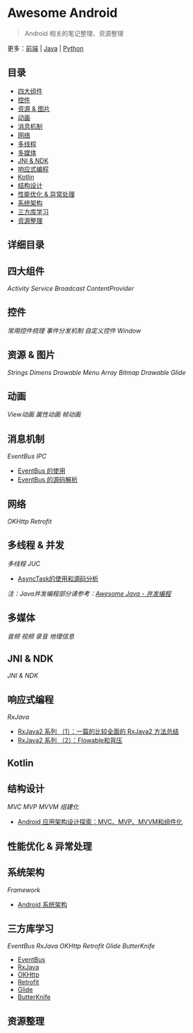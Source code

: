 # Awesome Android

> Android 相关的笔记整理、资源整理

更多：[前端](https://github.com/Shouheng88/Front-end-notes)  |  [Java](https://github.com/Shouheng88/Awesome-Java)  |  [Python](https://github.com/Shouheng88/Python-notes)

## 目录

- [四大组件](#components)
- [控件](#views)
- [资源 & 图片](#resources_images)
- [动画](#animation)
- [消息机制](#message)
- [网络](#network)
- [多线程](#multi_threads)
- [多媒体](#media)
- [JNI & NDK](#jni_ndk)
- [响应式编程](#reactive)
- [Kotlin](#kotlin)
- [结构设计](#structure)
- [性能优化 & 异常处理](#performance)
- [系统架构](#system_framework)
- [三方库学习](#libararies)
- [资源整理](#make_up)

## 详细目录

<h2 id="components">四大组件</h2>

*Activity Service Broadcast ContentProvider*

<h2 id="views">控件</h2>

*常用控件梳理 事件分发机制 自定义控件 Window*

<h2 id="resources_images">资源 & 图片</h2>

*Strings Dimens Drawable Menu Array Bitmap Drawable Glide*

<h2 id="animation">动画</h2>

*View动画 属性动画 帧动画*

<h2 id="message">消息机制</h2>

*EventBus IPC*

- [EventBus 的使用](消息机制/EventBus的使用.md)
- [EventBus 的源码解析](消息机制/EventBus的源码分析.md)

<h2 id="network">网络</h2>

*OKHttp Retrofit*

<h2 id="multi_threads">多线程 & 并发</h2>

*多线程 JUC*

- [AsyncTask的使用和源码分析](多线程/AsyncTask源码分析.md)

*注：Java并发编程部分请参考：[Awesome Java - 并发编程](https://github.com/Shouheng88/Awesome-Java#java)*

<h2 id="media">多媒体</h2>

*音频 视频 录音 地理信息*

<h2 id="jni_ndk">JNI & NDK</h2>

*JNI & NDK*

<h2 id="reactive">响应式编程</h2>

*RxJava*

- [RxJava2 系列 （1）：一篇的比较全面的 RxJava2 方法总结](响应式编程/RxJava2系列·_一篇的比较全面的RxJava2方法总结.md)
- [RxJava2 系列 （2）：Flowable和背压](响应式编程/Flowable和背压.md)

<h2 id="kotlin">Kotlin</h2>

<h2 id="structure">结构设计</h2>

*MVC MVP MVVM 组建化*

- [Android 应用架构设计探索：MVC、MVP、MVVM和组件化](结构设计/探索Android架构设计.md)

<h2 id="performance">性能优化 & 异常处理</h2>

<h2 id="system_framework">系统架构</h2>

*Framework*

- [Android 系统架构](系统架构/Android系统架构.md)

<h2 id="libararies">三方库学习</h2>

*EventBus RxJava OKHttp Retrofit Glide ButterKnife*

- [EventBus](#message)
- [RxJava](#reactive)
- [OKHttp](#network)
- [Retrofit](#network)
- [Glide](#resources_images)
- [ButterKnife]()

<h2 id="make_up">资源整理</h2>


